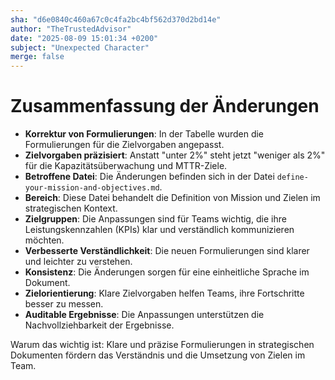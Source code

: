 ```yaml
---
sha: "d6e0840c460a67c0c4fa2bc4bf562d370d2bd14e"
author: "TheTrustedAdvisor"
date: "2025-08-09 15:01:34 +0200"
subject: "Unexpected Character"
merge: false
---
```


# Zusammenfassung der Änderungen

- **Korrektur von Formulierungen**: In der Tabelle wurden die Formulierungen für die Zielvorgaben angepasst.
- **Zielvorgaben präzisiert**: Anstatt "unter 2%" steht jetzt "weniger als 2%" für die Kapazitätsüberwachung und MTTR-Ziele.
- **Betroffene Datei**: Die Änderungen befinden sich in der Datei `define-your-mission-and-objectives.md`.
- **Bereich**: Diese Datei behandelt die Definition von Mission und Zielen im strategischen Kontext.
- **Zielgruppen**: Die Anpassungen sind für Teams wichtig, die ihre Leistungskennzahlen (KPIs) klar und verständlich kommunizieren möchten.
- **Verbesserte Verständlichkeit**: Die neuen Formulierungen sind klarer und leichter zu verstehen.
- **Konsistenz**: Die Änderungen sorgen für eine einheitliche Sprache im Dokument.
- **Zielorientierung**: Klare Zielvorgaben helfen Teams, ihre Fortschritte besser zu messen.
- **Auditable Ergebnisse**: Die Anpassungen unterstützen die Nachvollziehbarkeit der Ergebnisse.

Warum das wichtig ist: Klare und präzise Formulierungen in strategischen Dokumenten fördern das Verständnis und die Umsetzung von Zielen im Team.

